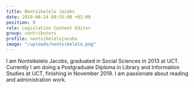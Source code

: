 ```yaml
---
title: Nontsikelelo Jacobs
date: 2019-08-14 09:55:00 +02:00
position: 9
role: Legislation Content Editor
group: contributors
profile: nontsikelelojacobs
image: "/uploads/nontsikelelo.png"
---
```


I am Nontsikelelo Jacobs, graduated in Social Sciences in 2013 at UCT. Currently I am doing a Postgraduate Diploma in Library and Information Studies at UCT, finishing in November 2019. I am passionate about reading and administration work.